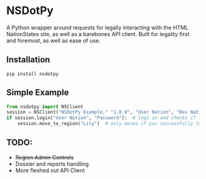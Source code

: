 # NSDotPy
A Python wrapper around requests for legally interacting with the HTML NationStates site, as well as a barebones API client. Built for legality first and foremost, as well as ease of use.

## Installation
``pip install nsdotpy``

## Simple Example
```python
from nsdotpy import NSClient
session = NSClient("NSDotPy Example," "1.0.0", "User Nation", "Dev Nation")
if session.login("User Nation", "Password"):  # logs in and checks if login was successful
    session.move_to_region("Lily")  # only moves if you successfully logged in
```
## TODO:
- ~~Region Admin Controls~~
- Dossier and reports handling
- More fleshed out API Client
